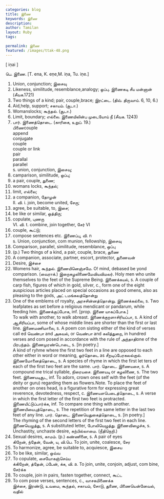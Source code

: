 ```yaml
---
categories: blog
title: இணை
keywords: இணை
description: 
author: Tamilan
layout: Ruby
tags: 
 
permalink: இணை
featured: /images/ttak-48.png
---
```

  
[ iṇai ]  
  
பெ. இணை. [T. ena, K. eṇe,M. iṇa, Tu. iṇe.]  
1. Union, conjunction; இசைவு  
2. Likeness, similitude, resemblance,analogy; ஒப்பு. இணைகடி சீய மன்னான் (சீவக.1721)  
3. Two things of a kind; pair, couple,brace; இரட்டை. (திவ். திருவாய். 6, 10, 6.)  
4. Aid,help, support; சகாயம். (சூடா.)  
5. Womanslocks; கூந்தல். (சூடா.)  
6. Limit, boundary; எல்லை. இணையிலின்ப முடையோய் நீ (சீவக. 1243)  
7. பார். இணைத்தொடை. (காரிகை, உறுப். 19.)  
பிணைcouple  
append  
conjugate  
couple  
couple or link  
pair  
parallal  
parallel  
s. union, conjunction, இசைவு;  
2. camparison, similitude, ஒப்பு;  
3. a pair, couple, துணை;  
4. womans locks, கூந்தல்;  
5. limit, எல்லை;  
6. a companion, தோழன்  
II. வி. i. join, become united, சேரு;  
2. agree, be suitable, to, இசை;  
3. be like or similar, ஒத்திரு;  
4. copulate, புணரு  
VI. வி. t. combine, join together, சேர் VI  
2. couple, கூட்டு;  
3. compose sentences etc. இணைப்பு, வி. n  
s. Union, conjunction, com munion, fellowship, இசைவு  
2. Comparison, parallel, similitude, resemblance, ஒப்பு  
3. (p.) Two things of a kind, a pair, couple, brace, துணை  
4. A companion, associate, partner, escort, protector, துணைவன்  
5. Desire, இச்சை  
6. Womens hair, கூந்தல். இணையினெஞ்சமே. O! mind, debased be yond comparison. (வைராக்.) இறைகழலிணைமேவியவிமலர். Holy men who unite themselves to the feet of the Supreme Being. இணைக்கயல், s. A couple of carp fish, figures of which in gold, silver, c., form one of the eight auspicious articles placed on special occasions as good omens, also as pleasing to the gods, அட் டமங்கலத்தொன்று  
2. One of the emblems of royalty, அரசசின்னத்தொன்று. இணைக்கல்லை, s. Two leafplates as set before a religious mendicant or pandarum, while feeding him. இணைக்குப்போக, inf. [prop. இணை யாகப்போக.]  
To walk with another, to walk abreast. இணைக்குறளாசிரியப்பா, s. A kind of ஆசிரியப்பா, some of whose middle lines are shorter than the first or last line. இணைமணிமாலை, s. A poem con sisting either of the kind of verses call ed வெண்பா and அகவல், or வெண்பா and கலித்துறை, in hundred verses and com posed in accordance with the rule of அந்தாதிone of the பிரபந்தம். இணைமுரண்டொடை, s. [in poetry.]  
A kind of ryhme where the first two feet in a line are opposed to each other either in word or meaning, ஓர்தொடை as சீறடிப்பேரகலல்குல். இணைமோனைத்தொடை, s. A species of rhyme in which the first let ters of each of the first two feet are the same. பார். தொடை. இணையசை, s. A compound me trical syllable, நிரையசை. இணையடி or கழலிணை, s. The two feet. இணையடிசூட, inf. To adorn, crown ones self with the feet (of the deity or guru) regarding them as flowers.Note. To place the feet of another on ones head, is a figurative form for expressing great reverence, devotedness, respect, c. இணையளபெடைத்தொடை, s. A verse in which the first letter of the first two feet is protracted. இணையிட்டுப்பார்க்க, inf. To compare one thing with another. இணையியைபுத்தொடை, s. The repetition of the same letter in the last two feet of any line. பார். தொடை. இணையெதுகைத்தொடை, s. [in poetry.]  
The rhyming of the second letters of the first two feet in each line. இணையெழுத்து, s. A substituted letter, போலியெழுத்து. இணைவிழைச்சு, s. Unchastity, unchaste desire, கற்பில்லாமை. (நீதிநெறி.)  
2. Sexual desires, காமம். (p.) கண்ணினை, s. A pair of eyes  
கிறேன், ந்தேன், வேன், ய, வி.பெ. To join, unite, coalesce, சேர  
2. To harmonize, agree, be suitable to, acquiesce, இசைய  
3. To be like, similar, ஒவ்வ  
4. To copulate, சையோகஞ்செய்ய  
க்கிறேன், த்தேன், ப்பேன், க்க, வி. a. To join, unite, conjoin, adjust, com bine, சேர்க்க  
2. To couple, join in pairs, fasten together, connect, கூட்ட  
3. To com pose verses, sentences, c., வாசகமிணைக்க  
இச்சை, இரண்டு, உவமை, கூந்தல், சகாயம், சோடு, துணை, பிணையென்னேவல், வதில்